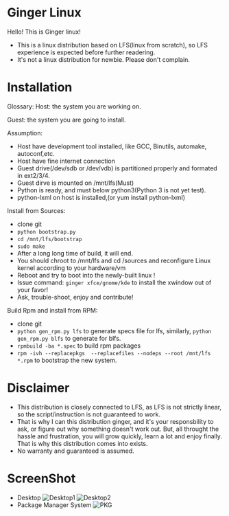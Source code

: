 Ginger Linux
=======

Hello!
This is Ginger linux!

- This is a linux distribution based on LFS(linux from scratch), so LFS experience is expected before further readering.
- It's not a linux distribution for newbie. Please don't complain.


Installation
=======
Glossary:
Host: the system you are working on.

Guest: the system you are going to install.

Assumption:
- Host have development tool installed, like GCC, Binutils, automake, autoconf,etc.
- Host have fine internet connection
- Guest drive(/dev/sdb or /dev/vdb) is partitioned properly and formated in ext2/3/4.
- Guest dirve is mounted on /mnt/lfs(Must)
- Python is ready, and must below python3(Python 3 is not yet test).
- python-lxml on host is installed,(or yum install python-lxml)

Install from Sources:
- clone git
- `python bootstrap.py`
- `cd /mnt/lfs/bootstrap`
- `sudo make`
- After a long long time of build, it will end.
- You should chroot to /mnt/lfs and cd /sources and reconfigure Linux kernel according to your hardware/vm
- Reboot and try to boot into the newly-built linux !
- Issue command: `ginger xfce/gnome/kde` to install the xwindow out of your favor!
- Ask, trouble-shoot, enjoy and contribute!

Build Rpm and install from RPM:
- clone git
- `python gen_rpm.py lfs` to generate specs file for lfs, similarly, `python gen_rpm.py blfs` to generate for blfs.
- `rpmbuild -ba *.spec` to build rpm packages
- `rpm -ivh --replacepkgs  --replacefiles --nodeps --root /mnt/lfs *.rpm` to bootstrap the new system.


 
Disclaimer
=======
- This distribution is closely connected to LFS, as LFS is not strictly linear, so the script/instruction is not guaranteed to work.
- That is why I can this distribution ginger, and it's your responsbility to ask, or figure out why something doesn't work out. But, all throught the hassle and frustration, you will grow quickly, learn a lot and enjoy finally. That is why this distribution comes into exists.
- No warranty and guaranteed is assumed.

ScreenShot
=======
- Desktop
![Desktop1](https://github.com/xiviwo/ginger/DeskTop1.png)
![Desktop2](https://github.com/xiviwo/ginger/DeskTop2.png)
- Package Manager System
![PKG](https://github.com/xiviwo/ginger/PackageManager.png)
